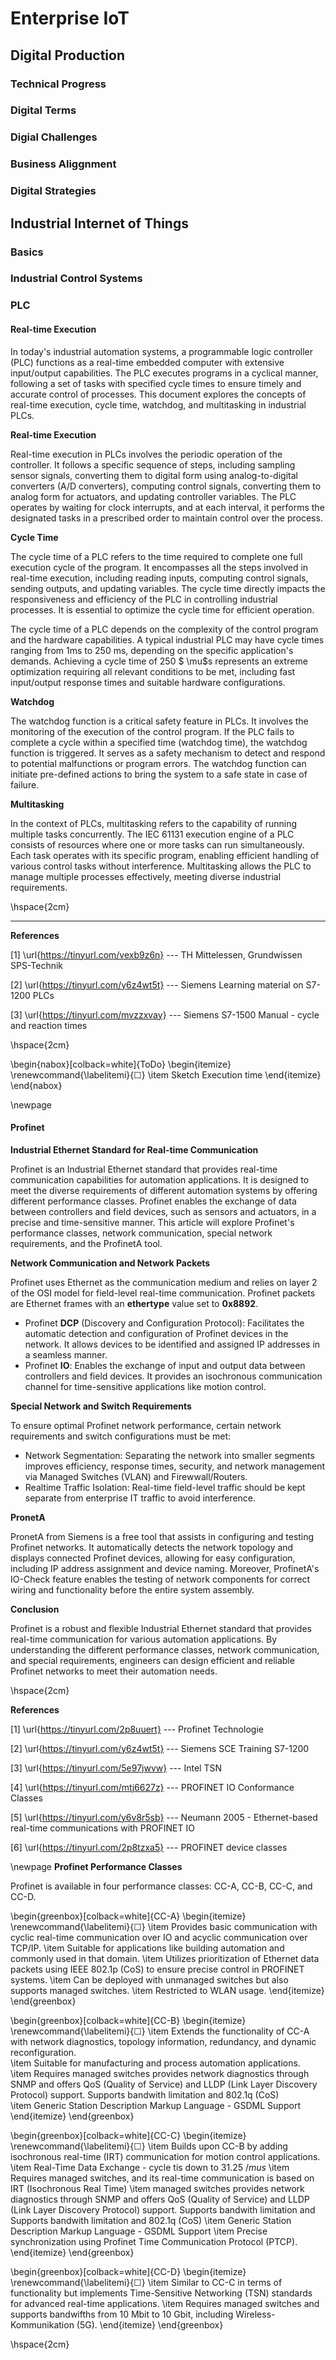 # Enterprise IoT

## Digital Production

### Technical Progress

### Digital Terms

### Digial Challenges

### Business Aliggnment

### Digital Strategies

## Industrial Internet of Things

### Basics

### Industrial Control Systems

### PLC

#### Real-time Execution

In today's industrial automation systems, a programmable logic controller (PLC) functions as a real-time embedded computer with extensive input/output capabilities. The PLC executes programs in a cyclical manner, following a set of tasks with specified cycle times to ensure timely and accurate control of processes. This document explores the concepts of real-time execution, cycle time, watchdog, and multitasking in industrial PLCs.

**Real-time Execution**

Real-time execution in PLCs involves the periodic operation of the controller. It follows a specific sequence of steps, including sampling sensor signals, converting them to digital form using analog-to-digital converters (A/D converters), computing control signals, converting them to analog form for actuators, and updating controller variables. The PLC operates by waiting for clock interrupts, and at each interval, it performs the designated tasks in a prescribed order to maintain control over the process.

**Cycle Time**

The cycle time of a PLC refers to the time required to complete one full execution cycle of the program. It encompasses all the steps involved in real-time execution, including reading inputs, computing control signals, sending outputs, and updating variables. The cycle time directly impacts the responsiveness and efficiency of the PLC in controlling industrial processes. It is essential to optimize the cycle time for efficient operation.

The cycle time of a PLC depends on the complexity of the control program and the hardware capabilities. A typical industrial PLC may have cycle times ranging from 1ms to 250 ms, depending on the specific application's demands. Achieving a cycle time of 250 $ \mu$s represents an extreme optimization requiring all relevant conditions to be met, including fast input/output response times and suitable hardware configurations.

**Watchdog**

The watchdog function is a critical safety feature in PLCs. It involves the monitoring of the execution of the control program. If the PLC fails to complete a cycle within a specified time (watchdog time), the watchdog function is triggered. It serves as a safety mechanism to detect and respond to potential malfunctions or program errors. The watchdog function can initiate pre-defined actions to bring the system to a safe state in case of failure.

**Multitasking**

In the context of PLCs, multitasking refers to the capability of running multiple tasks concurrently. The IEC 61131 execution engine of a PLC consists of resources where one or more tasks can run simultaneously. Each task operates with its specific program, enabling efficient handling of various control tasks without interference. Multitasking allows the PLC to manage multiple processes effectively, meeting diverse industrial requirements.


\hspace{2cm}

---

**References**

[1] \url{https://tinyurl.com/vexb9z6n} ---
TH Mittelessen, Grundwissen SPS-Technik

[2] \url{https://tinyurl.com/y6z4wt5t} --- Siemens Learning material on S7-1200 PLCs

[3] \url{https://tinyurl.com/mvzzxvay} --- Siemens S7-1500 Manual - cycle and reaction times 

\hspace{2cm}

\begin{nabox}[colback=white]{ToDo}
\begin{itemize}
 \renewcommand{\labelitemi}{$\Square$} 
 \item Sketch Execution time
\end{itemize}
\end{nabox}

\newpage
#### Profinet

**Industrial Ethernet Standard for Real-time Communication**

Profinet is an Industrial Ethernet standard that provides real-time communication capabilities for automation applications. It is designed to meet the diverse requirements of different automation systems by offering different performance classes. Profinet enables the exchange of data between controllers and field devices, such as sensors and actuators, in a precise and time-sensitive manner. This article will explore Profinet's performance classes, network communication, special network requirements, and the ProfinetA tool.

**Network Communication and Network Packets**

Profinet uses Ethernet as the communication medium and relies on layer 2 of the OSI model for field-level real-time communication. Profinet packets are Ethernet frames with an **ethertype** value set to **0x8892**.

- Profinet **DCP** (Discovery and Configuration Protocol): Facilitates the automatic detection and configuration of Profinet devices in the network. It allows devices to be identified and assigned IP addresses in a seamless manner.
- Profinet **IO**: Enables the exchange of input and output data between controllers and field devices. It provides an isochronous communication channel for time-sensitive applications like motion control.

**Special Network  and Switch Requirements**

To ensure optimal Profinet network performance, certain network requirements and switch configurations must be met:
- Network Segmentation: Separating the network into smaller segments improves efficiency, response times, security, and network management via Managed Switches (VLAN) and Firewwall/Routers.
- Realtime Traffic Isolation: Real-time field-level traffic should be kept separate from enterprise IT traffic to avoid interference.

**PronetA**

PronetA from Siemens is a free tool that assists in configuring and testing Profinet networks. It automatically detects the network topology and displays connected Profinet devices, allowing for easy configuration, including IP address assignment and device naming. Moreover, ProfinetA's IO-Check feature enables the testing of network components for correct wiring and functionality before the entire system assembly.

**Conclusion** 

Profinet is a robust and flexible Industrial Ethernet standard that provides real-time communication for various automation applications. By understanding the different performance classes, network communication, and special requirements, engineers can design efficient and reliable Profinet networks to meet their automation needs.


\hspace{2cm}

**References**

[1] \url{https://tinyurl.com/2p8uuert} ---
Profinet Technologie

[2] \url{https://tinyurl.com/y6z4wt5t} ---
Siemens SCE Training S7-1200

[3] \url{https://tinyurl.com/5e97jwvw} ---
Intel TSN

[4] \url{https://tinyurl.com/mtj6627z} ---
PROFINET IO Conformance Classes

[5] \url{https://tinyurl.com/y6v8r5sb} ---
Neumann 2005 - Ethernet-based real-time communications with PROFINET IO

[6] \url{https://tinyurl.com/2p8tzxa5} ---
PROFINET device classes





\newpage
**Profinet Performance Classes** 


Profinet is available in four performance classes: CC-A, CC-B, CC-C, and CC-D.

\begin{greenbox}[colback=white]{CC-A}
\begin{itemize}
 \renewcommand{\labelitemi}{$\Square$} 
 \item Provides basic communication with cyclic real-time communication over IO and acyclic communication over TCP/IP.
  \item Suitable for applications like building automation and commonly used in that domain.
  \item Utilizes prioritization of Ethernet data packets using IEEE 802.1p (CoS) to ensure precise control in PROFINET systems.
  \item Can be deployed with unmanaged switches but also supports managed switches.
  \item Restricted to WLAN usage.
\end{itemize}
\end{greenbox}

\begin{greenbox}[colback=white]{CC-B}
\begin{itemize}
 \renewcommand{\labelitemi}{$\Square$} 
\item Extends the functionality of CC-A with network diagnostics, topology information, redundancy, and dynamic reconfiguration.  
\item Suitable for manufacturing and process automation applications.  
\item Requires managed switches provides network diagnostics through SNMP and offers QoS (Quality of Service) and LLDP (Link Layer Discovery Protocol) support. Supports bandwith limitation and 802.1q (CoS)  
\item Generic Station Description Markup Language - GSDML Support
\end{itemize}
\end{greenbox}

\begin{greenbox}[colback=white]{CC-C}
\begin{itemize}
 \renewcommand{\labelitemi}{$\Square$} 
\item Builds upon CC-B by adding isochronous real-time (IRT) communication for motion control applications.
\item Real-Time Data Exchange - cycle tis down to 31.25 $/mu s$
\item Requires managed switches, and its real-time communication is based on IRT (Isochronous Real Time)
\item  managed switches provides network diagnostics through SNMP and offers QoS (Quality of Service) and LLDP (Link Layer Discovery Protocol) support. Supports bandwith limitation and Supports bandwith limitation and 802.1q (CoS)
\item Generic Station Description Markup Language - GSDML Support
\item Precise synchronization using Profinet Time Communication Protocol (PTCP).
\end{itemize}
\end{greenbox}

\begin{greenbox}[colback=white]{CC-D}
\begin{itemize}
 \renewcommand{\labelitemi}{$\Square$} 
\item Similar to CC-C in terms of functionality but implements Time-Sensitive Networking (TSN) standards for advanced real-time applications.
\item Requires managed switches and supports bandwifths from 10 Mbit to 10 Gbit, including Wireless-Kommunikation (5G).
\end{itemize}
\end{greenbox}

\hspace{2cm}










